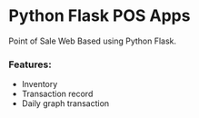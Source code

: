 # Python Flask POS Apps

Point of Sale Web Based using Python Flask.
### Features:
* Inventory
* Transaction record
* Daily graph transaction

